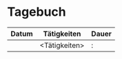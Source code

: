 # Tagebuch <Vorname> <Zuname>

Datum      | Tätigkeiten   | Dauer
---------- | ------------- | -------------------
<Datum>    | <Tätigkeiten> | <Stunden>:<Minuten>

<script src="https://rleikam.github.io/SW-PM-WS2018-Gruppe_1_4-2/Tageb%C3%BCcher/timeCalculation.js">
</script>
